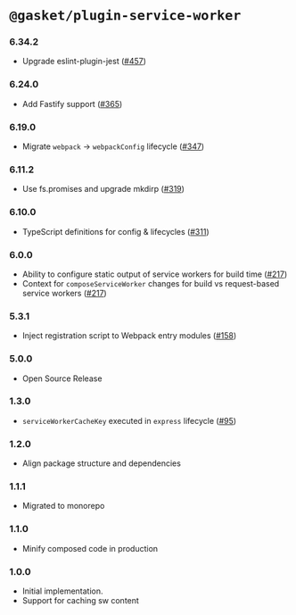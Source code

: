 # `@gasket/plugin-service-worker`

### 6.34.2

- Upgrade eslint-plugin-jest ([#457])

### 6.24.0

- Add Fastify support ([#365])

### 6.19.0

- Migrate `webpack` -> `webpackConfig` lifecycle ([#347])

### 6.11.2

- Use fs.promises and upgrade mkdirp ([#319])

### 6.10.0

- TypeScript definitions for config & lifecycles ([#311])

### 6.0.0

- Ability to configure static output of service workers for build time ([#217])
- Context for `composeServiceWorker` changes for build vs request-based service workers ([#217])

### 5.3.1

- Inject registration script to Webpack entry modules ([#158])

### 5.0.0

- Open Source Release

### 1.3.0

- `serviceWorkerCacheKey` executed in `express` lifecycle ([#95])

### 1.2.0

- Align package structure and dependencies

### 1.1.1

- Migrated to monorepo

### 1.1.0

- Minify composed code in production

### 1.0.0

- Initial implementation.
- Support for caching sw content

[#95]:https://github.com/godaddy/gasket/pull/95
[#158]: https://github.com/godaddy/gasket/pull/158
[#217]: https://github.com/godaddy/gasket/pull/217
[#311]: https://github.com/godaddy/gasket/pull/311
[#319]: https://github.com/godaddy/gasket/pull/319
[#347]: https://github.com/godaddy/gasket/pull/347
[#365]: https://github.com/godaddy/gasket/pull/365
[#457]: https://github.com/godaddy/gasket/pull/457
